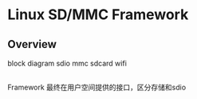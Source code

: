 # Linux SD/MMC Framework

## Overview
block diagram
sdio mmc sdcard wifi

## 

Framework 最终在用户空间提供的接口，区分存储和sdio


